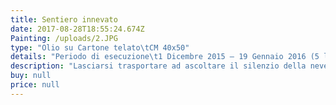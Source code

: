 ```yaml
---
title: Sentiero innevato
date: 2017-08-28T18:55:24.674Z
Painting: /uploads/2.JPG
type: "Olio su Cartone telato\tCM 40x50"
details: "Periodo di esecuzione\t1 Dicembre 2015 – 19 Gennaio 2016 (5 lezioni) Questo quadro l’ho iniziato e terminato al corso in 5 lezioni."
description: "Lasciarsi trasportare ad ascoltare il silenzio della neve, il\nlieve *tonfo di caduta dai\nrami al suolo, il suo odore fresco e pulito, il freddo e caldo tra le mani e\nsul viso, lo scricchiolio dei passi sulla neve fresca .*\n\n*Percepire l’anima degli alberi ed il loro calore, catturare\ncon lo sguardo la luce solare che filtra tra i rami... e tutto intorno a te è vita è rumore è\nsilenzio.*\n\n*Il “Sentiero nella neve” mi ha stimolato a trasmettere sensazioni*\_\\* dei sensi dalla tela\nall’osservatore,\nho cercato di raccogliere emozioni vissute e riportate nel dipinto."
buy: null
price: null
---
```



